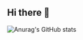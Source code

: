 ## Hi there 👋
![Anurag's GitHub stats](https://github-readme-stats.vercel.app/api?username=karimUzden09&show_icons=true&theme=radical&include_all_commits=true)


<!--
**karimUzden09/karimUzden09** is a ✨ _special_ ✨ repository because its `README.md` (this file) appears on your GitHub profile.

Here are some ideas to get you started:

- 🔭 I’m currently working on ...
- 🌱 I’m currently learning ...
- 👯 I’m looking to collaborate on ...
- 🤔 I’m looking for help with ...
- 💬 Ask me about ...
- 📫 How to reach me: ...
- 😄 Pronouns: ...
- ⚡ Fun fact: ...
-->
